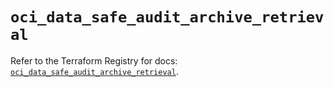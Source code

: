 # `oci_data_safe_audit_archive_retrieval`

Refer to the Terraform Registry for docs: [`oci_data_safe_audit_archive_retrieval`](https://registry.terraform.io/providers/hashicorp/oci/7.19.0/docs/resources/data_safe_audit_archive_retrieval).
